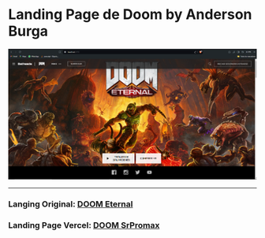 # Landing Page de Doom by Anderson Burga
![Alt text](./public/static/img/readme/landing-page-doom.png)
___

### Langing Original: [DOOM Eternal](https://bethesda.net/es/game/doom)
### Landing Page Vercel: [DOOM SrPromax](https://doom-srpromax.vercel.app/)